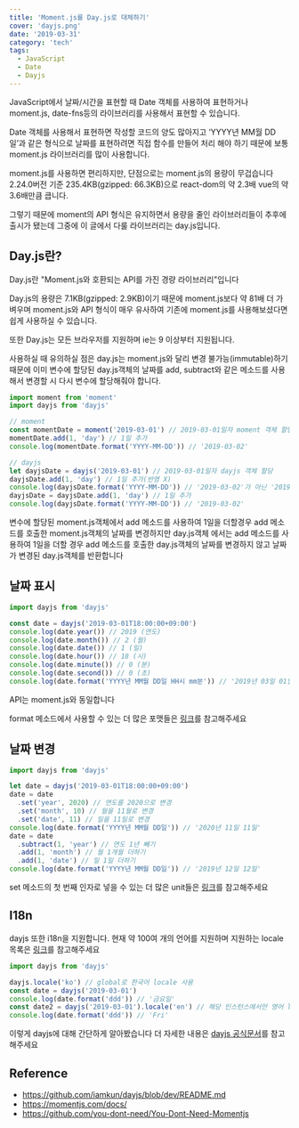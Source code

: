 ```yaml
---
title: 'Moment.js를 Day.js로 대체하기'
cover: 'dayjs.png'
date: '2019-03-31'
category: 'tech'
tags:
  - JavaScript
  - Date
  - Dayjs
---
```


JavaScript에서 날짜/시간을 표현할 때 Date 객체를 사용하여 표현하거나 moment.js, date-fns등의 라이브러리를 사용해서 표현할 수 있습니다.

Date 객체를 사용해서 표현하면 작성할 코드의 양도 많아지고 ‘YYYY년 MM월 DD일’과 같은 형식으로 날짜를 표현하려면 직접 함수를 만들어 처리 해야 하기 때문에 보통 moment.js 라이브러리를 많이 사용합니다.

moment.js를 사용하면 편리하지만, 단점으로는 moment.js의 용량이 무겁습니다 2.24.0버전 기준 235.4KB(gzipped: 66.3KB)으로 react-dom의 약 2.3배 vue의 약 3.6배만큼 큽니다.

그렇기 때문에 moment의 API 형식은 유지하면서 용량을 줄인 라이브러리들이 추후에 출시가 됐는데 그중에 이 글에서 다룰 라이브러리는 day.js입니다.

## Day.js란?

Day.js란 "Moment.js와 호환되는 API를 가진 경량 라이브러리"입니다

Day.js의 용량은 7.1KB(gzipped: 2.9KB)이기 때문에 moment.js보다 약 81배 더 가벼우며 moment.js와 API 형식이 매우 유사하여 기존에 moment.js를 사용해보셨다면 쉽게 사용하실 수 있습니다.

또한 Day.js는 모든 브라우저를 지원하며 ie는 9 이상부터 지원됩니다.

사용하실 때 유의하실 점은 day.js는 moment.js와 달리 변경 불가능(immutable)하기 때문에 이미 변수에 할당된 day.js객체의 날짜를 add, subtract와 같은 메소드를 사용해서 변경할 시 다시 변수에 할당해줘야 합니다.

```javascript
import moment from 'moment'
import dayjs from 'dayjs'

// moment
const momentDate = moment('2019-03-01') // 2019-03-01일자 moment 객체 할당
momentDate.add(1, 'day') // 1일 추가
console.log(momentDate.format('YYYY-MM-DD')) // '2019-03-02'

// dayjs
let dayjsDate = dayjs('2019-03-01') // 2019-03-01일자 dayjs 객체 할당
dayjsDate.add(1, 'day') // 1일 추가(반영 X)
console.log(dayjsDate.format('YYYY-MM-DD')) // '2019-03-02'가 아닌 '2019-03-01'가 출력됨
dayjsDate = dayjsDate.add(1, 'day') // 1일 추가
console.log(dayjsDate.format('YYYY-MM-DD')) // '2019-03-02'
```

변수에 할당된 moment.js객체에서 add 메소드를 사용하여 1일을 더할경우 add 메소드를 호출한 moment.js객체의 날짜를 변경하지만 day.js객체 에서는 add 메소드를 사용하여 1일을 더할 경우 add 메소드를 호출한 day.js객체의 날짜를 변경하지 않고 날짜가 변경된 day.js객체를 반환합니다

## 날짜 표시

```javascript
import dayjs from 'dayjs'

const date = dayjs('2019-03-01T18:00:00+09:00')
console.log(date.year()) // 2019 (연도)
console.log(date.month()) // 2 (월)
console.log(date.date()) // 1 (일)
console.log(date.hour()) // 18 (시)
console.log(date.minute()) // 0 (분)
console.log(date.second()) // 0 (초)
console.log(date.format('YYYY년 MM월 DD일 HH시 mm분')) // '2019년 03일 01일 18시 00분'
```

API는 moment.js와 동일합니다

format 메소드에서 사용할 수 있는 더 많은 포맷들은 [링크](https://github.com/iamkun/dayjs/blob/dev/docs/ko/API-reference.md#format-formatstringwithtokens-string)를 참고해주세요

## 날짜 변경

```javascript
import dayjs from 'dayjs'

let date = dayjs('2019-03-01T18:00:00+09:00')
date = date
  .set('year', 2020) // 연도를 2020으로 변경
  .set('month', 10) // 월을 11월로 변경
  .set('date', 11) // 일을 11일로 변경
console.log(date.format('YYYY년 MM월 DD일')) // '2020년 11일 11일'
date = date
  .subtract(1, 'year') // 연도 1년 빼기
  .add(1, 'month') // 월 1개월 더하기
  .add(1, 'date') // 일 1일 더하기
console.log(date.format('YYYY년 MM월 DD일')) // '2019년 12일 12일'
```

set 메소드의 첫 번째 인자로 넣을 수 있는 더 많은 unit들은 [링크](https://github.com/iamkun/dayjs/blob/dev/docs/ko/API-reference.md#list-of-all-available-units)를 참고해주세요

## I18n

dayjs 또한 i18n을 지원합니다. 현재 약 100여 개의 언어를 지원하며 지원하는 locale 목록은 [링크](https://github.com/iamkun/dayjs/tree/dev/src/locale)를 참고해주세요

```javascript
import dayjs from 'dayjs'

dayjs.locale('ko') // global로 한국어 locale 사용
const date = dayjs('2019-03-01')
console.log(date.format('ddd')) // '금요일'
const date2 = dayjs('2019-03-01').locale('en') // 해당 인스턴스에서만 영어 locale사용
console.log(date.format('ddd')) // 'Fri'
```

이렇게 dayjs에 대해 간단하게 알아봤습니다 더 자세한 내용은 [dayjs 공식문서](https://github.com/iamkun/dayjs/blob/dev/README.md)를 참고해주세요

## Reference

- https://github.com/iamkun/dayjs/blob/dev/README.md
- https://momentjs.com/docs/
- https://github.com/you-dont-need/You-Dont-Need-Momentjs
